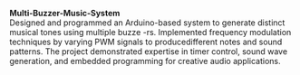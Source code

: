 <b>Multi-Buzzer-Music-System </b><br>
Designed and programmed an Arduino-based system to generate distinct musical tones using multiple buzze
-rs. Implemented frequency modulation techniques by varying PWM signals to producedifferent notes and 
sound patterns. The project demonstrated expertise in timer control, sound wave generation, and embedded 
programming for creative audio applications.
